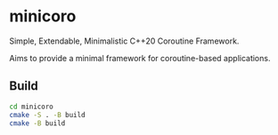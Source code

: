 # minicoro

Simple, Extendable, Minimalistic C++20 Coroutine Framework.

Aims to provide a minimal framework for coroutine-based applications.

## Build

```sh
cd minicoro
cmake -S . -B build
cmake -B build
```
